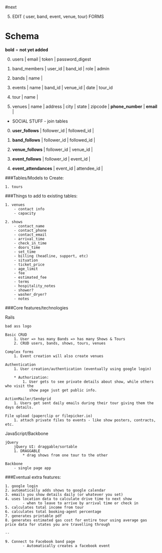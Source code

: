 #next

5. EDIT (
user,
band, 
event, 
venue, 
tour) FORMS


# Schema

**bold** = **not yet added**

0. users
| email | token | password_digest

  0. band_members
  | user_id | band_id | role | admin

0. bands
| name |

0. events
| name | band_id | venue_id | date | tour_id
   
0. tour
| name |

0. venues
| name | address | city | state | zipcode | **phone_number** | **email** |


* SOCIAL STUFF - join tables

0. **user_follows** 
| follower_id | followed_id |

0. **band_follows**
| follower_id | followed_id |

0. **venue_follows**
| follower_id | venue_id |

0. **event_follows**
| follower_id | event_id |

0. **event_attendances**
| event_id | attendee_id |

###Tables/Models to Create:

	1. tours

###Things to add to existing tables: 

	1. venues
		- contact info
		- capacity
	
	2. shows
	    - contact_name
		- contact_phone
		- contact_email
		- arrival_time
		- check_in_time
		- doors_time
		- set_time
		- billing (headline, support, etc) 
		- situation
		- ticket_price
		- age_limit
		- fee
		- estimated_fee
		- terms
		- hospitality_notes
		- shower?
		- washer_dryer?
		- notes
		
###Core features/technologies

 Rails

    bad ass logo
    
	Basic CRUD
		1. User => has many Bands => has many Shows & Tours
		2. CRUD users, bands, shows, tours, venues
    
	Complex forms
		1. Event creation will also create venues
    
	Authentication
		1. User creation/authentication (eventually using google login)
		
		* Authorization:
			1. User gets to see private details about show, while others who visit the
			   show page just get public info.
    
	ActionMailer/Sendgrid
		1. Users get sent daily emails during their tour giving them the days details. 
    
	File upload (paperclip or filepicker.io)
		1. attach private files to events - like show posters, contracts, etc.
	

JavaScript/Backbone

    jQuery
        jQuery UI: draggable/sortable
		1. DRAGGABLE
			* drag shows from one tour to the other
			
    Backbone
		- single page app		
		
###Eventual extra features:

	1. google login
	2. automatically adds shows to google calendar
	3. emails you show details daily (or whatever you set)
	4. uses location data to calculate drive time to next show
			- when to leave to arrive by arrival time or check in
	5. calculates total income from tour
	6. calculates total booking-agent percentage
	7. generates printable pdf
	8. generates estimated gas cost for entire tour using average gas price data for states you are travelling through
	
	--
	
	9. Connect to Facebook band page 
			- Automatically creates a facebook event
		
	
